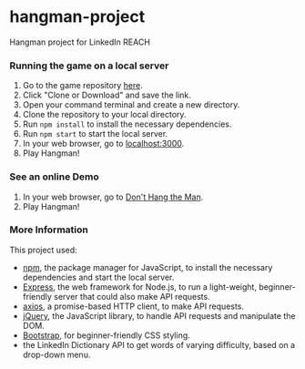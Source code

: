 # hangman-project
Hangman project for LinkedIn REACH


### Running the game on a local server
1. Go to the game repository [here](https://github.com/lauralin08/hangman-project "Hangman repository").
2. Click "Clone or Download" and save the link.
3. Open your command terminal and create a new directory.
4. Clone the repository to your local directory.
5. Run `npm install` to install the necessary dependencies.
6. Run `npm start` to start the local server.
7. In your web browser, go to [localhost:3000](https://localhost:3000 "Local server").
8. Play Hangman!


### See an online Demo
1. In your web browser, go to [Don't Hang the Man](https://dont-hang-the-man.herokuapp.com "Hangman game").
2. Play Hangman!


### More Information
This project used:
- [npm](https://www.npmjs.com/), the package manager for JavaScript, to install the necessary dependencies and start the local server.
- [Express](https://expressjs.com/), the web framework for Node.js, to run a light-weight, beginner-friendly server that could also make API requests.
- [axios](https://github.com/mzabriskie/axios), a promise-based HTTP client, to make API requests.
- [jQuery](https://jquery.com/), the JavaScript library, to handle API requests and manipulate the DOM.
- [Bootstrap](https://getbootstrap.com/getting-started/), for beginner-friendly CSS styling.
- the LinkedIn Dictionary API to get words of varying difficulty, based on a drop-down menu.